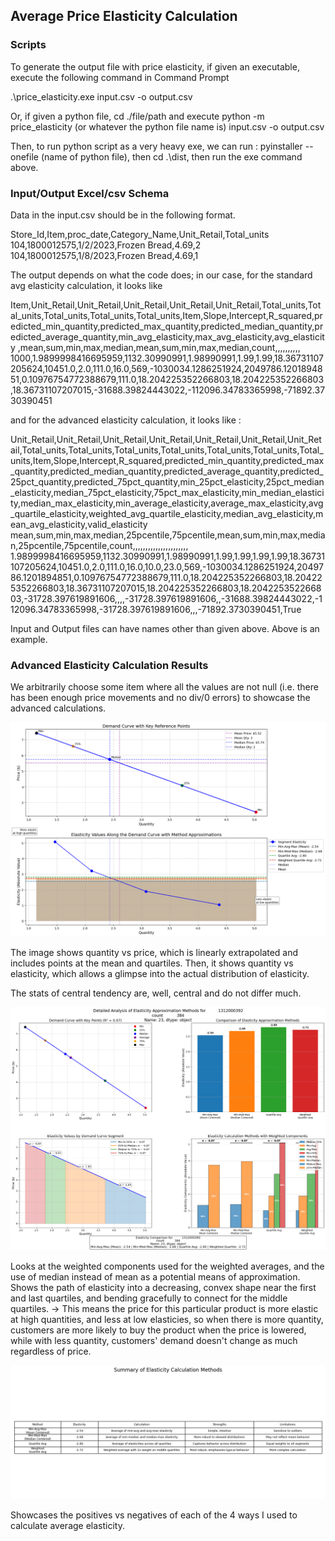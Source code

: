 ## Average Price Elasticity Calculation

### Scripts

To generate the output file with price elasticity, if given an executable, execute the following command in Command Prompt

.\price_elasticity.exe input.csv -o output.csv 

Or, if given a python file, cd ./file/path and execute python -m price_elasticity (or whatever the python file name is) input.csv -o output.csv

Then, to run python script as a very heavy exe, we can run : pyinstaller --onefile (name of python file), then cd .\dist\, then run the exe command above.

### Input/Output Excel/csv Schema

Data in the input.csv should be in the following format.

Store_Id,Item,proc_date,Category_Name,Unit_Retail,Total_units
104,1800012575,1/2/2023,Frozen Bread,4.69,2
104,1800012575,1/8/2023,Frozen Bread,4.69,1

The output depends on what the code does; in our case, for the standard avg elasticity calculation, it looks like 

Item,Unit_Retail,Unit_Retail,Unit_Retail,Unit_Retail,Unit_Retail,Total_units,Total_units,Total_units,Total_units,Total_units,Item,Slope,Intercept,R_squared,predicted_min_quantity,predicted_max_quantity,predicted_median_quantity,predicted_average_quantity,min_avg_elasticity,max_avg_elasticity,avg_elasticity
,mean,sum,min,max,median,mean,sum,min,max,median,count,,,,,,,,,,
1000,1.9899998416695959,1132.30990991,1.98990991,1.99,1.99,18.36731107205624,10451.0,2.0,111.0,16.0,569,-1030034.1286251924,2049786.1201894851,0.10976754772388679,111.0,18.204225352266803,18.204225352266803,18.36731107207015,-31688.39824443022,-112096.34783365998,-71892.3730390451

and for the advanced elasticity calculation, it looks like : 

Unit_Retail,Unit_Retail,Unit_Retail,Unit_Retail,Unit_Retail,Unit_Retail,Unit_Retail,Total_units,Total_units,Total_units,Total_units,Total_units,Total_units,Total_units,Item,Slope,Intercept,R_squared,predicted_min_quantity,predicted_max_quantity,predicted_median_quantity,predicted_average_quantity,predicted_25pct_quantity,predicted_75pct_quantity,min_25pct_elasticity,25pct_median_elasticity,median_75pct_elasticity,75pct_max_elasticity,min_median_elasticity,median_max_elasticity,min_average_elasticity,average_max_elasticity,avg_quartile_elasticity,weighted_avg_quartile_elasticity,median_avg_elasticity,mean_avg_elasticity,valid_elasticity
mean,sum,min,max,median,25pcentile,75pcentile,mean,sum,min,max,median,25pcentile,75pcentile,count,,,,,,,,,,,,,,,,,,,,,,
1.9899998416695959,1132.30990991,1.98990991,1.99,1.99,1.99,1.99,18.36731107205624,10451.0,2.0,111.0,16.0,10.0,23.0,569,-1030034.1286251924,2049786.1201894851,0.10976754772388679,111.0,18.204225352266803,18.204225352266803,18.36731107207015,18.204225352266803,18.204225352266803,-31728.397619891606,,,,-31728.397619891606,,-31688.39824443022,-112096.34783365998,-31728.397619891606,,,-71892.3730390451,True

Input and Output files can have names other than given above. Above is an example.

### Advanced Elasticity Calculation Results

We arbitrarily choose some item where all the values are not null (i.e. there has been enough price movements and no div/0 errors) to showcase the advanced calculations.

![demand_curve](demand_curve.png)

The image shows quantity vs price, which is linearly extrapolated and includes points at the mean and quartiles.
Then, it shows quantity vs elasticity, which allows a glimpse into the actual distribution of elasticity.

The stats of central tendency are, well, central and do not differ much.

![results](results.png)

Looks at the weighted components used for the weighted averages, and the use of median instead of mean as a potential means of approximation.  
Shows the path of elasticity into a decreasing, convex shape near the first and last quartiles, and bending gracefully to connect for the middle quartiles. 
-> This means the price for this particular product is more elastic at high quantities, and less at low elasticies, so when there is more quantity, customers are more likely to buy the product when the price is lowered, while with less quantity, customers' demand doesn't change as much regardless of price.

![summary](summary.png)

Showcases the positives vs negatives of each of the 4 ways I used to calculate average elasticity.
